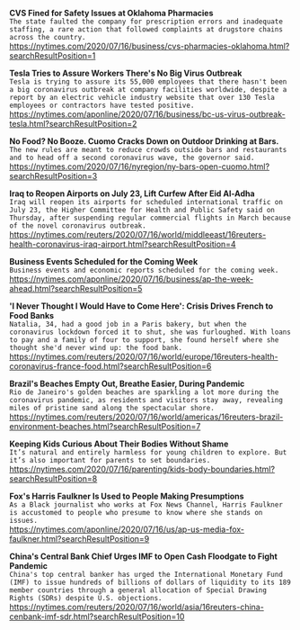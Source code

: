 **CVS Fined for Safety Issues at Oklahoma Pharmacies**\
`The state faulted the company for prescription errors and inadequate staffing, a rare action that followed complaints at drugstore chains across the country.`\
https://nytimes.com/2020/07/16/business/cvs-pharmacies-oklahoma.html?searchResultPosition=1

**Tesla Tries to Assure Workers There's No Big Virus Outbreak**\
`Tesla is trying to assure its 55,000 employees that there hasn't been a big coronavirus outbreak at company facilities worldwide, despite a report by an electric vehicle industry website that over 130 Tesla employees or contractors have tested positive.`\
https://nytimes.com/aponline/2020/07/16/business/bc-us-virus-outbreak-tesla.html?searchResultPosition=2

**No Food? No Booze. Cuomo Cracks Down on Outdoor Drinking at Bars.**\
`The new rules are meant to reduce crowds outside bars and restaurants and to head off a second coronavirus wave, the governor said.`\
https://nytimes.com/2020/07/16/nyregion/ny-bars-open-cuomo.html?searchResultPosition=3

**Iraq to Reopen Airports on July 23, Lift Curfew After Eid Al-Adha**\
`Iraq will reopen its airports for scheduled international traffic on July 23, the Higher Committee for Health and Public Safety said on Thursday, after suspending regular commercial flights in March because of the novel coronavirus outbreak.`\
https://nytimes.com/reuters/2020/07/16/world/middleeast/16reuters-health-coronavirus-iraq-airport.html?searchResultPosition=4

**Business Events Scheduled for the Coming Week**\
`Business events and economic reports scheduled for the coming week.`\
https://nytimes.com/aponline/2020/07/16/business/ap-the-week-ahead.html?searchResultPosition=5

**'I Never Thought I Would Have to Come Here': Crisis Drives French to Food Banks**\
`Natalia, 34, had a good job in a Paris bakery, but when the coronavirus lockdown forced it to shut, she was furloughed. With loans to pay and a family of four to support, she found herself where she thought she'd never wind up: the food bank.`\
https://nytimes.com/reuters/2020/07/16/world/europe/16reuters-health-coronavirus-france-food.html?searchResultPosition=6

**Brazil's Beaches Empty Out, Breathe Easier, During Pandemic**\
`Rio de Janeiro's golden beaches are sparkling a lot more during the coronavirus pandemic, as residents and visitors stay away, revealing miles of pristine sand along the spectacular shore.`\
https://nytimes.com/reuters/2020/07/16/world/americas/16reuters-brazil-environment-beaches.html?searchResultPosition=7

**Keeping Kids Curious About Their Bodies Without Shame**\
`It’s natural and entirely harmless for young children to explore. But it’s also important for parents to set boundaries.`\
https://nytimes.com/2020/07/16/parenting/kids-body-boundaries.html?searchResultPosition=8

**Fox's Harris Faulkner Is Used to People Making Presumptions**\
`As a Black journalist who works at Fox News Channel, Harris Faulkner is accustomed to people who presume to know where she stands on issues.`\
https://nytimes.com/aponline/2020/07/16/us/ap-us-media-fox-faulkner.html?searchResultPosition=9

**China's Central Bank Chief Urges IMF to Open Cash Floodgate to Fight Pandemic**\
`China's top central banker has urged the International Monetary Fund (IMF) to issue hundreds of billions of dollars of liquidity to its 189 member countries through a general allocation of Special Drawing Rights (SDRs) despite U.S. objections.`\
https://nytimes.com/reuters/2020/07/16/world/asia/16reuters-china-cenbank-imf-sdr.html?searchResultPosition=10

